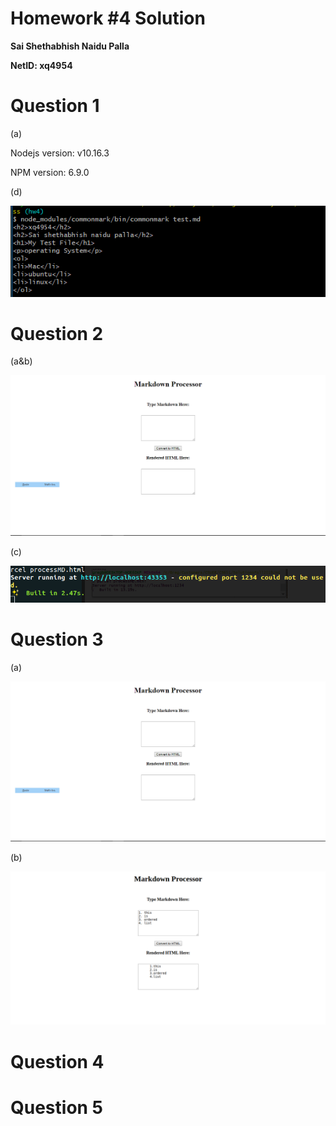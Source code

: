 # Homework #4 Solution

**Sai Shethabhish Naidu Palla**

**NetID: xq4954**

# Question 1
(a)

Nodejs version: v10.16.3

NPM version: 6.9.0

(d)

![1](images/2.png)

# Question 2

(a&b)

![2](images/3.PNG)

(c)


![3](images/4.png)

# Question 3

(a)

![4](images/3.PNG)

(b)

![5](images/5.png)

# Question 4

# Question 5



